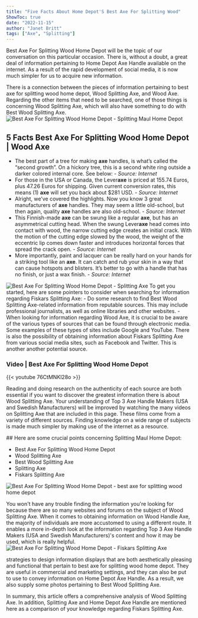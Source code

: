 ```yaml
---
title: "Five Facts About Home Depot'S Best Axe For Splitting Wood"
ShowToc: true 
date: "2022-11-15"
author: "Janet Britt" 
tags: ["Axe", "Splitting"]
---
```


Best Axe For Splitting Wood Home Depot will be the topic of our conversation on this particular occasion. There is, without a doubt, a great deal of information pertaining to Home Depot Axe Handle available on the internet. As a result of the rapid development of social media, it is now much simpler for us to acquire new information.

There is a connection between the pieces of information pertaining to best axe for splitting wood home depot, Wood Splitting Axe, and Wood Axe. Regarding the other items that need to be searched, one of those things is concerning Wood Splitting Axe, which will also have something to do with Best Wood Splitting Axe.
<img loading="lazy" src="https://survival-mastery.com/wp-content/uploads/2016/07/Best-Wood-Splitting-Maul.jpg" onerror="this.onerror=null;this.src='https://blogger.googleusercontent.com/img/a/AVvXsEhe7F7TRXHtjiKvHb5vS7DmnxvpHiDyoYyYvm1nHB3Qp2_w3BnM6A2eq4v7FYxCC9bfZt3a9vIMtAYEKUiaDQbHMg-ViyGmRIj39MLp0bGFfgfYw1Dc9q_H-T0wiTm3l0Uq42dETrN9eC8aGJ9_IORZsxST1AcLR7np1koOfcc7tnHa4S8Mwz_xD9d0=s16000';" alt="Best Axe For Splitting Wood Home Depot - Splitting Maul Home Depot" >

## 5 Facts Best Axe For Splitting Wood Home Depot | Wood Axe
-   The best part of a tree for making **axe** handles, is what’s called the “second growth”. On a hickory tree, this is a second white ring outside a darker colored internal core. See below: - <cite>Source: Internet</cite>
-   For those in the USA or Canada, the Lever**axe** is priced at 155.74 Euros, plus 47.26 Euros for shipping. Given current conversion rates, this means (1) **axe** will set you back about $281 USD. - <cite>Source: Internet</cite>
-   Alright, we’ve covered the highlights. Now you know 3 great manufacturers of **axe** handles. They may seem a little old-school, but then again, quality **axe** handles are also old-school. - <cite>Source: Internet</cite>
-   This Finnish-made **axe** can be swung like a regular **axe**, but has an asymmetrical cutting head. When the swung Lever**axe** head comes into contact with wood, the narrow cutting edge creates an initial crack. With the motion of the cutting edge slowed by the wood, the weight of the eccentric lip comes down faster and introduces horizontal forces that spread the crack open. - <cite>Source: Internet</cite>
-   More importantly, paint and lacquer can be really hard on your hands for a striking tool like an **axe**. It can catch and rub your skin in a way that can cause hotspots and blisters. It’s better to go with a handle that has no finish, or just a wax finish. - <cite>Source: Internet</cite>


<img loading="lazy" src="https://i.pinimg.com/736x/59/1c/ae/591caeab79abd3d2accc91027d304b97--colin-odonoghue-tool.jpg" onerror="this.onerror=null;this.src='https://blogger.googleusercontent.com/img/a/AVvXsEhe7F7TRXHtjiKvHb5vS7DmnxvpHiDyoYyYvm1nHB3Qp2_w3BnM6A2eq4v7FYxCC9bfZt3a9vIMtAYEKUiaDQbHMg-ViyGmRIj39MLp0bGFfgfYw1Dc9q_H-T0wiTm3l0Uq42dETrN9eC8aGJ9_IORZsxST1AcLR7np1koOfcc7tnHa4S8Mwz_xD9d0=s16000';" alt="Best Axe For Splitting Wood Home Depot - Splitting Axe" >
To get you started, here are some pointers to consider when searching for information regarding Fiskars Splitting Axe:
- Do some research to find Best Wood Splitting Axe-related information from reputable sources. This may include professional journalists, as well as online libraries and other websites.
- When looking for information regarding Wood Axe, it is crucial to be aware of the various types of sources that can be found through electronic media. Some examples of these types of sites include Google and YouTube. There is also the possibility of obtaining information about Fiskars Splitting Axe from various social media sites, such as Facebook and Twitter. This is another another potential source.

### Video | Best Axe For Splitting Wood Home Depot
{{< youtube 76CtMNKl28o >}} 


Reading and doing research on the authenticity of each source are both essential if you want to discover the greatest information there is about Wood Splitting Axe.
Your understanding of Top 3 Axe Handle Makers (USA and Swedish Manufacturers) will be improved by watching the many videos on Splitting Axe that are included in this page. These films come from a variety of different sources. Finding knowledge on a wide range of subjects is made much simpler by making use of the internet as a resource.
<script async="async" data-cfasync="false" src="//normallydemandedalter.com/fe63df3c5408708b15d8dc3d9b206b31/invoke.js"></script>
<div id="container-fe63df3c5408708b15d8dc3d9b206b31"></div>
## Here are some crucial points concerning Splitting Maul Home Depot:

- Best Axe For Splitting Wood Home Depot
- Wood Splitting Axe
- Best Wood Splitting Axe
- Splitting Axe
- Fiskars Splitting Axe

 <img loading="lazy" src="https://woodcutterhq.com/wp-content/uploads/2020/07/AdobeStock_251796836.jpeg" onerror="this.onerror=null;this.src='https://blogger.googleusercontent.com/img/a/AVvXsEhe7F7TRXHtjiKvHb5vS7DmnxvpHiDyoYyYvm1nHB3Qp2_w3BnM6A2eq4v7FYxCC9bfZt3a9vIMtAYEKUiaDQbHMg-ViyGmRIj39MLp0bGFfgfYw1Dc9q_H-T0wiTm3l0Uq42dETrN9eC8aGJ9_IORZsxST1AcLR7np1koOfcc7tnHa4S8Mwz_xD9d0=s16000';" alt="Best Axe For Splitting Wood Home Depot - best axe for splitting wood home depot" >

You won't have any trouble finding the information you're looking for because there are so many websites and forums on the subject of Wood Splitting Axe.
When it comes to obtaining information on Wood Handle Axe, the majority of individuals are more accustomed to using a different route. It enables a more in-depth look at the information regarding Top 3 Axe Handle Makers (USA and Swedish Manufacturers)'s content and how it may be used, which is really helpful.
<img loading="lazy" src="https://images-na.ssl-images-amazon.com/images/I/619oA%2BZB6iL._AC_SL1500_.jpg" onerror="this.onerror=null;this.src='https://blogger.googleusercontent.com/img/a/AVvXsEhe7F7TRXHtjiKvHb5vS7DmnxvpHiDyoYyYvm1nHB3Qp2_w3BnM6A2eq4v7FYxCC9bfZt3a9vIMtAYEKUiaDQbHMg-ViyGmRIj39MLp0bGFfgfYw1Dc9q_H-T0wiTm3l0Uq42dETrN9eC8aGJ9_IORZsxST1AcLR7np1koOfcc7tnHa4S8Mwz_xD9d0=s16000';" alt="Best Axe For Splitting Wood Home Depot - Fiskars Splitting Axe" >

strategies to design information displays that are both aesthetically pleasing and functional that pertain to best axe for splitting wood home depot. They are useful in commercial and marketing settings, and they can also be put to use to convey information on Home Depot Axe Handle. As a result, we also supply some photos pertaining to Best Wood Splitting Axe.

In summary, this article offers a comprehensive analysis of Wood Splitting Axe. In addition, Splitting Axe and Home Depot Axe Handle are mentioned here as a comparison of your knowledge regarding Fiskars Splitting Axe.

	

